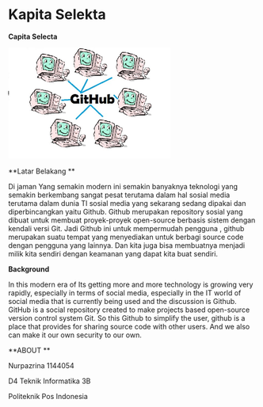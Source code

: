Kapita Selekta 
===============

**Capita Selecta**

<img src="./media/image1.jpeg" width="327" height="224" />

**Latar Belakang **

Di jaman Yang semakin modern ini semakin banyaknya teknologi yang semakin berkembang sangat pesat terutama dalam hal sosial media terutama dalam dunia TI sosial media yang sekarang sedang dipakai dan diperbincangkan yaitu Github. Github merupakan repository sosial yang dibuat untuk membuat proyek-proyek open-source berbasis sistem dengan kendali versi Git. Jadi Github ini untuk mempermudah pengguna , github merupakan suatu tempat yang menyediakan untuk berbagi source code dengan pengguna yang lainnya. Dan kita juga bisa membuatnya menjadi milik kita sendiri dengan keamanan yang dapat kita buat sendiri.

**Background**

In this modern era of Its getting more and more technology is growing very rapidly, especially in terms of social media, especially in the IT world of social media that is currently being used and the discussion is Github. GitHub is a social repository created to make projects based open-source version control system Git. So this Github to simplify the user, github is a place that provides for sharing source code with other users. And we also can make it our own security to our own.

**ABOUT **

Nurpazrina 1144054

D4 Teknik Informatika 3B

Politeknik Pos Indonesia
